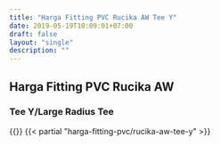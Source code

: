```yaml
---
title: "Harga Fitting PVC Rucika AW Tee Y"
date: 2019-05-19T10:09:01+07:00
draft: false
layout: "single"
description: ""
---
```


## Harga Fitting PVC Rucika AW 
### Tee Y/Large Radius Tee
{{<kontak-button>}}
{{< partial "harga-fitting-pvc/rucika-aw-tee-y" >}}